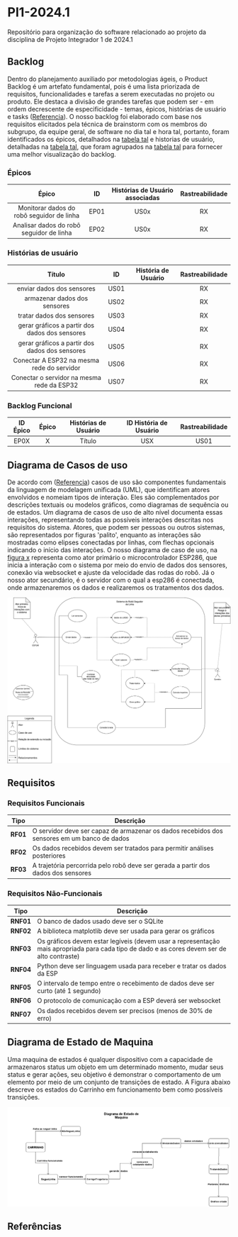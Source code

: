 <p style="text-align: justify">

# PI1-2024.1
 Repositório para organização do software relacionado ao projeto da disciplina de Projeto Integrador 1 de 2024.1


## Backlog


Dentro do planejamento auxiliado por metodologias ágeis, o Product Backlog é um artefato fundamental, pois é uma lista priorizada de requisitos, funcionalidades e tarefas a serem executadas no projeto ou produto. Ele destaca a divisão de grandes tarefas que podem ser - em ordem decrescente de especificidade - temas, épicos, histórias de usuário e tasks ([Referencia]()). O nosso backlog foi elaborado com base nos requisitos elicitados pela técnica de brainstorm com os membros do subgrupo, da equipe geral, de software no dia tal e hora tal, portanto, foram identificados os épicos, detalhados na [tabela tal]() e historias de usuário, detalhadas na [tabela tal](), que foram agrupados na [tabela tal]() para fornecer uma melhor visualização do backlog. 


### Épicos


| Épico | ID | Histórias de Usuário associadas | Rastreabilidade |
| :---: | :-:| :------------------: | :--------------------: | 
| Monitorar dados do robô seguidor de linha | EP01 | US0x | RX |
| Analisar dados do robô seguidor de linha | EP02 | US0x | RX |


### Histórias de usuário


| Título | ID | História de Usuário |  Rastreabilidade |
| :----: | :-:| :-----------------: | :--------------: |
| enviar dados dos sensores     | US01 |  | RX |
| armazenar dados dos sensores     | US02 |  | RX |
| tratar dados dos sensores     | US03 |  | RX |
| gerar gráficos a partir dos dados dos sensores     | US04 | | RX |
| gerar gráficos a partir dos dados dos sensores     | US05 |  | RX |
| Conectar A ESP32 na mesma rede do servidor | US06 |  | RX |
| Conectar o servidor na mesma rede da ESP32 | US07 |  | RX |


### Backlog Funcional


| ID Épico | Épico | Histórias de Usuário | ID História de Usuário | Rastreabilidade |
| :------: | :---: | :------------------: | :--------------------: | :-------------: |
| EP0X | X | Título  | USX | US01 | RF18 |


## Diagrama de Casos de uso


De acordo com ([Referencia]()) casos de uso são componentes fundamentais da linguagem de modelagem unificada (UML), que identificam atores envolvidos e nomeiam tipos de interação. Eles são complementados por descrições textuais ou modelos gráficos, como diagramas de sequência ou de estados. Um diagrama de casos de uso de alto nível documenta essas interações, representando todas as possíveis interações descritas nos requisitos do sistema. Atores, que podem ser pessoas ou outros sistemas, são representados por figuras 'palito', enquanto as interações são mostradas como elipses conectadas por linhas, com flechas opcionais indicando o início das interações. O nosso diagrama de caso de uso, na [figura x]() representa como ator primário o microcontrolador ESP286, que inicia a interação com o sistema por meio do envio de dados dos sensores, conexão via websocket e ajuste da velocidade das rodas do robô. Já o nosso ator secundário, é o servidor com o qual a esp286 é conectada, onde armazenaremos os dados e realizaremos os tratamentos dos dados.


![caso-de-uso](assets/PI1%20-%20Use%20Cases.drawio.svg)


## Requisitos


### Requisitos Funcionais


| Tipo | Descrição |
| :--: | --------- |
| **RF01** | O servidor deve ser capaz de armazenar os dados recebidos dos sensores em um banco de dados |
| **RF02** | Os dados recebidos devem ser tratados para permitir análises posteriores |
| **RF03** | A trajetória percorrida pelo robô deve ser gerada a partir dos dados dos sensores |


### Requisitos Não-Funcionais


| Tipo | Descrição |
| :--: | --------- |
| **RNF01** | O banco de dados usado deve ser o SQLite |
| **RNF02** | A biblioteca matplotlib deve ser usada para gerar os gráficos |
| **RNF03** | Os gráficos devem estar legíveis (devem usar a representação mais apropriada para cada tipo de dado e as cores devem ser de alto contraste) |
| **RNF04** | Python deve ser linguagem usada para receber e tratar os dados da ESP |
| **RNF05** | O intervalo de tempo entre o recebimento de dados deve ser curto (até 1 segundo) |
| **RNF06** | O protocolo de comunicação com a ESP deverá ser websocket |
| **RNF07** | Os dados recebidos devem ser precisos (menos de 30% de erro) |

## Diagrama de Estado de Maquina

Uma maquina de estados é qualquer dispositivo com a capacidade de armazenaros status um objeto em um determinado momento, mudar seus status e gerar ações, seu objetivo é demonstrar
o comportamento de um elemento por meio de um conjunto de transições de estado.
A Figura abaixo descreve os estados do Carrinho em funcionamento bem como possíveis transições.

![Estado de Maquina](assets/DIAGRAMA%20DE%20ESTADOS%201.png)


## Referências
>
</p>

